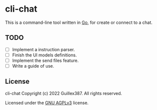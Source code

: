 # cli-chat

This is a command-line tool written in [Go](https://go.dev/),
for create or connect to a chat.

## TODO

- [ ] Implement a instruction parser.
- [ ] Finish the UI models definitions.
- [ ] Implement the send files feature.
- [ ] Write a guide of use.

## License

cli-chat Copyright (c) 2022 Guillex387. All rights reserved.

Licensed under the [GNU AGPLv3](https://github.com/Guillex387/cli-chat/blob/master/LICENSE) license.
